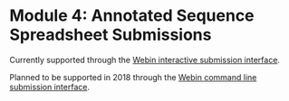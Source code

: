 # Module 4: Annotated Sequence Spreadsheet Submissions

Currently supported through the [Webin interactive submission interface](mod_01.html).

Planned to be supported in 2018 through the [Webin command line submission interface](cli_01.html).

<!---

## Introduction

Annotated sequences (e.g. 16S rRNA genes) can be submitted to the European Nucleotide Archive (ENA)
as tab-separated (tsv) spreadsheets using the [Webin command line submission interface](cli_01.html)
with `-context sequence` option.

An annotated sequence submission consists of:
- General sequence information
   - Study accession or unique name (alias)
   - Unique name for the submission
- Sequences
- Functional annotation

The following picture illustrates the stages of the annotated sequence spreadsheet submission process:

![Submission process](images/webin-cli_02.png)

## Stage 1: Pre-register study

Each submission must be associated with a pre-registered study.

Instructions for interactive submitters:
- [Register a Study](mod_02.html)

Instructions for programmatic submitters:
- [Register a Study](prog_02.html)

## Stage 2: Prepare the files

The set of files that are part of the submission are specified using a manifest file.
The manifest file is specified using the `-manifest <filename>` option.

An annotated sequence spreadsheet submission consists of the following files:

- 1 manifest file
- 1 tab-separated (tsv) spreadsheet containing the sequences and functional annotation

### Manifest file

The manifest file has two columns separated by a tab (or any whitespace characters):
- Field name (first column): case insensitive field name   
- Field value (second column): field value

The following metadata fields are supported in the manifest file:

- STUDY: Study accession or unique name (alias)
- NAME: Unique name for the submission

The following file name fields are supported in the manifest file:

- TAB: tab-separated (tsv) spreadsheet containing the sequences and functional annotation

For example, the following manifest file represents a submission:

```
STUDY   TODO
NAME   TODO
TAB    sequences.tsv.gz
```

### Tab-separated (tsv) spreadsheet

Please download and fill a tab-separated (tsv) spreadsheet template
from the [Webin submission portal](portal_01.html):

[https://www.ebi.ac.uk/ena/submit/webin](https://www.ebi.ac.uk/ena/submit/webin)

- Step 1: Expand the 'Download spreadsheet template for annotated sequences' option from the 'Submit' page.

![Download sequence template spreadsheet step_1](images/webin_submit_annotated_sequences_01.png)

- Step 2: Press the 'Start' button.

![Download sequence template spreadsheet step_2](images/webin_submit_annotated_sequences_02.png)

- Step 3: Select the most appropriate checklist group.

![Download sequence template spreadsheet step_3](images/webin_submit_annotated_sequences_03.png)

- Step 4: Select the most appropriate checklist.

![Download sequence template spreadsheet step_4](images/webin_submit_annotated_sequences_04.png)

- Step 5: Select the checklist fields and click 'Next' at the botton of the page.

![Download sequence template spreadsheet step_5](images/webin_submit_annotated_sequences_05.png)

- Step 6: Click 'Download' button to download the spreadsheet template.

![Download sequence template spreadsheet step_6](images/webin_submit_annotated_sequences_06.png)


## Stage 3: Validate and submit the files

Files are validated, uploaded and submitted using the [Webin command line submission interface](cli_01.html).
Please refer to the [Webin command line submission interface](cli_01.html) documentation for more information
about the submission process.

## Assigned accession numbers

Once the sequences have been submitted an analysis (ERZ) accession number is immediately assigned and
returned to the submitter by the Webin command line submission interface.

The purpose of the ERZ accession number is for the submitter to be able to refer to their submission within the
Webin submission service. For example, the submitter can retrieve the assigned sequence accessions
from the [Webin submissions portal](prog_11.html) or from the [Webin reports service](prog_10.html) using
the ERZ accession number.

For sequences, long term stable accession numbers that can be used in publications are:

- Study accession (PRJ) assigned at time of study registration.
- Sequence accession(s) assigned once the submission has been fully processed by ENA.

Submitters can retrieve the sequence accession numbers from the [Webin submissions portal](prog_11.html)
or from the [Webin reports service](prog_10.html). These accession numbers are also send to the submitters by
e-mail.

-->
